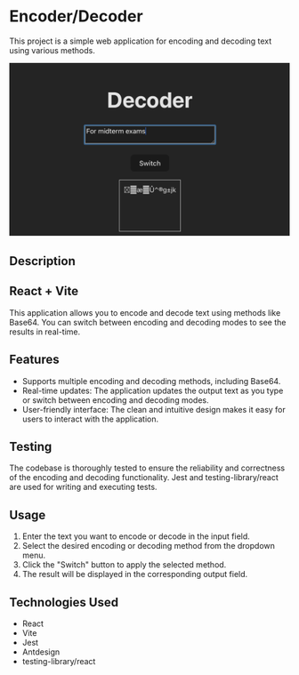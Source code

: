 # Encoder/Decoder

This project is a simple web application for encoding and decoding text using various methods.

![ScreenShot](https://github.com/aziza810/encoder/blob/main/screenshots/Снимок%20экрана%202023-11-02%20в%2020.53.27.png)
## Description

## React + Vite

This application allows you to encode and decode text using methods like Base64. You can switch between encoding and decoding modes to see the results in real-time.

## Features

- Supports multiple encoding and decoding methods, including Base64.
- Real-time updates: The application updates the output text as you type or switch between encoding and decoding modes.
- User-friendly interface: The clean and intuitive design makes it easy for users to interact with the application.

## Testing

The codebase is thoroughly tested to ensure the reliability and correctness of the encoding and decoding functionality. Jest and testing-library/react are used for writing and executing tests.

## Usage

1. Enter the text you want to encode or decode in the input field.
2. Select the desired encoding or decoding method from the dropdown menu.
3. Click the "Switch" button to apply the selected method.
4. The result will be displayed in the corresponding output field.

## Technologies Used

- React
- Vite
- Jest
- Antdesign
- testing-library/react
